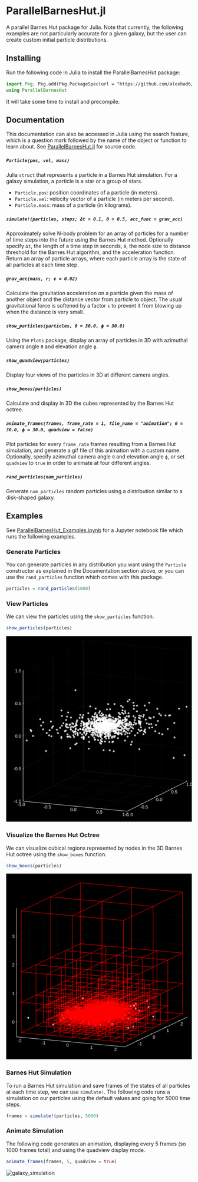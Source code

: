 # ParallelBarnesHut.jl
A parallel Barnes Hut package for Julia. Note that currently, the following examples are not particularly accurate for a given galaxy, but the user can create custom initial particle distributions.

## Installing
Run the following code in Julia to install the ParallelBarnesHut package:
```julia
import Pkg; Pkg.add(Pkg.PackageSpec(url = "https://github.com/alexhad6/ParallelBarnesHut.jl"))
using ParallelBarnesHut
```
It will take some time to install and precompile.

## Documentation

This documentation can also be accessed in Julia using the search feature, which is a question mark followed by the name of the object or function to learn about. See [ParallelBarnesHut.jl](src/ParallelBarnesHut.jl) for source code.

##### `Particle(pos, vel, mass)`
Julia `struct` that represents a particle in a Barnes Hut simulation. For a galaxy simulation, a particle is a star or a group of stars.
- `Particle.pos`: position coordinates of a particle (in meters).
- `Particle.vel`: velocity vector of a particle (in meters per second).
- `Particle.mass`: mass of a particle (in kilograms).

##### `simulate!(particles, steps; Δt = 0.1, θ = 0.5, acc_func = grav_acc)`
Approximately solve N-body problem for an array of particles for a number of time steps into the future using the Barnes Hut method. Optionally specify `Δt`, the length of a time step in seconds, `θ`, the node size to distance threshold for the Barnes Hut algorithm, and the acceleration function. Return an array of particle arrays, where each particle array is the state of all particles at each time step.

##### `grav_acc(mass, r; ϵ = 0.02)`
Calculate the gravitation acceleration on a particle given the mass of another object and the distance vector from particle to object. The usual gravitational force is softened by a factor `ϵ` to prevent it from blowing up when the distance is very small.

##### `show_particles(particles, θ = 30.0, ϕ = 30.0)`
Using the `Plots` package, display an array of particles in 3D with azimuthal camera angle `θ` and elevation angle `ϕ`.

##### `show_quadview(particles)`
Display four views of the particles in 3D at different camera angles.

##### `show_boxes(particles)`
Calculate and display in 3D the cubes represented by the Barnes Hut octree.

##### `animate_frames(frames, frame_rate = 1, file_name = "animation"; θ = 30.0, ϕ = 30.0, quadview = false)`
Plot particles for every `frame_rate` frames resulting from a Barnes Hut simulation, and generate a gif file of this animation with a custom name. Optionally, specify azimuthal camera angle `θ` and elevation angle `ϕ`, or set `quadview` to `true` in order to animate at four different angles.

##### `rand_particles(num_particles)`
Generate `num_particles` random particles using a distribution similar to a disk-shaped galaxy.

## Examples

See [ParallelBarnesHut_Examples.ipynb](ParallelBarnesHut_Examples.ipynb) for a Jupyter notebook file which runs the following examples.

### Generate Particles
You can generate particles in any distribution you want using the `Particle` constructor as explained in the Documentation section above, or you can use the `rand_particles` function which comes with this package.
```julia
particles = rand_particles(1000)
```

### View Particles
We can view the particles using the `show_particles` function.
```julia
show_particles(particles)
```
![view_particles](Examples/view_particles.svg)

### Visualize the Barnes Hut Octree
We can visualize cubical regions represented by nodes in the 3D Barnes Hut octree using the `show_boxes` function.
```julia
show_boxes(particles)
```
![visualize_octree](Examples/visualize_octree.svg)

### Barnes Hut Simulation
To run a Barnes Hut simulation and save frames of the states of all particles at each time step, we can use `simulate!`. The following code runs a simulation on our particles using the default values and going for 5000 time steps.
```julia
frames = simulate!(particles, 5000)
```

### Animate Simulation
The following code generates an animation, displaying every 5 frames (so 1000 frames total) and using the quadview display mode.
```julia
animate_frames(frames, 5, quadview = true)
```
![galaxy_simulation](Examples/animation.gif)
